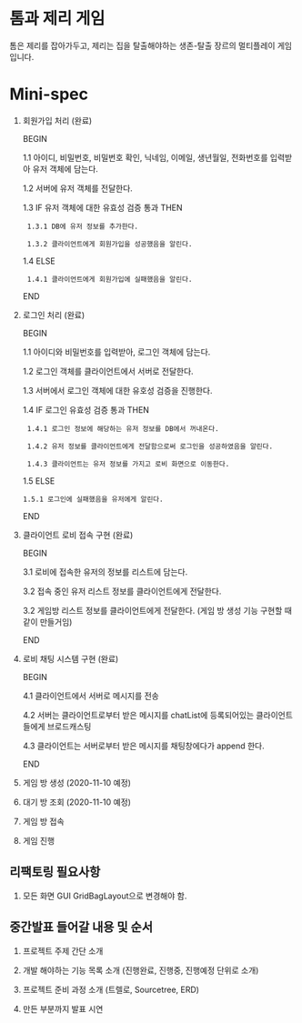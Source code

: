 # 톰과 제리 게임
톰은 제리를 잡아가두고, 제리는 집을 탈출해야하는 생존-탈출 장르의 멀티플레이 게임입니다.

# Mini-spec

1. 회원가입 처리 (완료)

    BEGIN
   	
	1.1 아이디, 비밀번호, 비밀번호 확인, 닉네임, 이메일, 생년월일, 전화번호를 입력받아 유저 객체에 담는다.
   	
	1.2 서버에 유저 객체를 전달한다.
   	
	1.3 IF 유저 객체에 대한 유효성 검증 통과 THEN
   	
        1.3.1 DB에 유저 정보를 추가한다.

        1.3.2 클라이언트에게 회원가입을 성공했음을 알린다.
    
    1.4 ELSE
        
        1.4.1 클라이언트에게 회원가입에 실패했음을 알린다.
    
	END



2. 로그인 처리 (완료)

    BEGIN
   
    1.1 아이디와 비밀번호를 입력받아, 로그인 객체에 담는다.
  
    1.2 로그인 객체를 클라이언트에서 서버로 전달한다.
 
    1.3 서버에서 로그인 객체에 대한 유호성 검증을 진행한다.

    1.4 IF 로그인 유효성 검증 통과 THEN
        
        1.4.1 로그인 정보에 해당하는 유저 정보를 DB에서 꺼내온다.
		
        1.4.2 유저 정보를 클라이언트에게 전달함으로써 로그인을 성공하였음을 알린다.
        
        1.4.3 클라이언트는 유저 정보를 가지고 로비 화면으로 이동한다.
   
    1.5 ELSE
       
	   1.5.1 로그인에 실패했음을 유저에게 알린다.
	
	END


3. 클라이언트 로비 접속 구현 (완료)
    
	BEGIN
	
    3.1 로비에 접속한 유저의 정보를 리스트에 담는다.

	3.2 접속 중인 유저 리스트 정보를 클라이언트에게 전달한다.

	3.2 게임방 리스트 정보를 클라이언트에게 전달한다. (게임 방 생성 기능 구현할 때 같이 만들거임)

    END
	

4. 로비 채팅 시스템 구현 (완료)

    BEGIN

    4.1 클라이언트에서 서버로 메시지를 전송

    4.2 서버는 클라이언트로부터 받은 메시지를 chatList에 등록되어있는 클라이언트들에게 브로드캐스팅
	
    4.3 클라이언트는 서버로부터 받은 메시지를 채팅창에다가 append 한다.

    END

5. 게임 방 생성 (2020-11-10 예정)

6. 대기 방 조회 (2020-11-10 예정)

7. 게임 방 접속

8. 게임 진행

## 리팩토링 필요사항

1. 모든 화면 GUI GridBagLayout으로 변경해야 함.

## 중간발표 들어갈 내용 및 순서

1. 프로젝트 주제 간단 소개

2. 개발 해야하는 기능 목록 소개 (진행완료, 진행중, 진행예정 단위로 소개)

3. 프로젝트 준비 과정 소개 (트렐로, Sourcetree, ERD)

4. 만든 부분까지 발표 시연